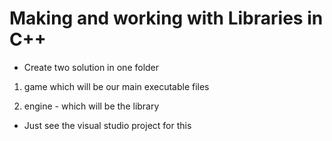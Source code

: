 # Making and working with Libraries in C++

- Create two solution in one folder

1. game which will be our main executable files

2. engine - which will be the library

- Just see the visual studio project for this

